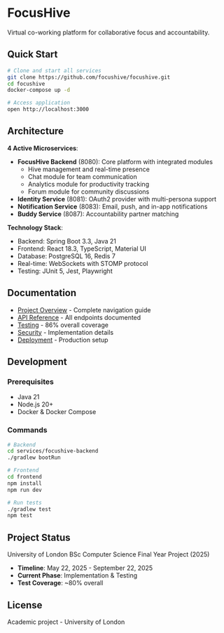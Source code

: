 # FocusHive

Virtual co-working platform for collaborative focus and accountability.

## Quick Start

```bash
# Clone and start all services
git clone https://github.com/focushive/focushive.git
cd focushive
docker-compose up -d

# Access application
open http://localhost:3000
```

## Architecture

**4 Active Microservices**:
- **FocusHive Backend** (8080): Core platform with integrated modules
  - Hive management and real-time presence
  - Chat module for team communication
  - Analytics module for productivity tracking
  - Forum module for community discussions
- **Identity Service** (8081): OAuth2 provider with multi-persona support
- **Notification Service** (8083): Email, push, and in-app notifications
- **Buddy Service** (8087): Accountability partner matching

**Technology Stack**:
- Backend: Spring Boot 3.3, Java 21
- Frontend: React 18.3, TypeScript, Material UI
- Database: PostgreSQL 16, Redis 7
- Real-time: WebSockets with STOMP protocol
- Testing: JUnit 5, Jest, Playwright

## Documentation

- [Project Overview](PROJECT_INDEX.md) - Complete navigation guide
- [API Reference](API_REFERENCE.md) - All endpoints documented
- [Testing](TESTING.md) - 86% overall coverage
- [Security](SECURITY.md) - Implementation details
- [Deployment](DEPLOYMENT.md) - Production setup

## Development

### Prerequisites
- Java 21
- Node.js 20+
- Docker & Docker Compose

### Commands

```bash
# Backend
cd services/focushive-backend
./gradlew bootRun

# Frontend
cd frontend
npm install
npm run dev

# Run tests
./gradlew test
npm test
```

## Project Status

University of London BSc Computer Science Final Year Project (2025)
- **Timeline**: May 22, 2025 - September 22, 2025
- **Current Phase**: Implementation & Testing
- **Test Coverage**: ~80% overall

## License

Academic project - University of London